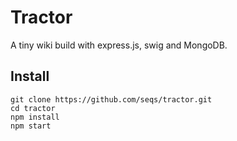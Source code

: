 # Tractor

A tiny wiki build with express.js, swig and MongoDB.

## Install

```
git clone https://github.com/seqs/tractor.git
cd tractor
npm install
npm start
```
